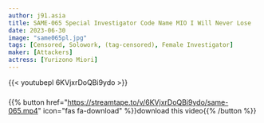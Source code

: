 ```yaml
---
author: j91.asia
title: SAME-065 Special Investigator Code Name MIO I Will Never Lose
date: 2023-06-30
image: "same065pl.jpg"
tags: [Censored, Solowork, (tag-censored), Female Investigator]
maker: [Attackers]
actress: [Yurizono Miori]
---
```



{{< youtubepl 6KVjxrDoQBi9ydo >}}
###

{{% button href="https://streamtape.to/v/6KVjxrDoQBi9ydo/same-065.mp4" icon="fas fa-download" %}}download this video{{% /button %}}

